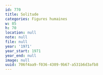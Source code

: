 ```yaml
---
id: 770
title: Solitude
categories: Figures humaines
w: 85
h: 70
location: null
note: null
file: null
year: '1971'
year_start: 1971
year_end: null
image: null
uuid: 706f4aa9-f036-4309-9b67-a531b6d3afb8
---
```


